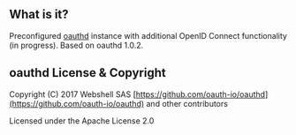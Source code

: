 ## What is it?

Preconfigured [oauthd](https://github.com/oauth-io/oauthd) instance with additional OpenID Connect functionality (in progress).
Based on oauthd 1.0.2.

## oauthd License & Copyright

Copyright (C) 2017 Webshell SAS
[https://github.com/oauth-io/oauthd](https://github.com/oauth-io/oauthd) and other contributors

Licensed under the Apache License 2.0
